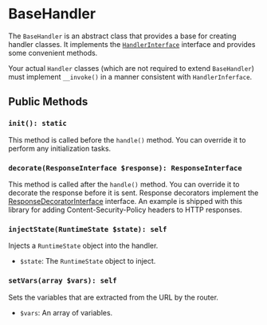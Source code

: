 # BaseHandler

The `BaseHandler` is an abstract class that provides a base for creating handler classes.
It implements the [`HandlerInterface`](Interfaces/HandlerInterface.md) interface and provides some convenient methods.

Your actual `Handler` classes (which are not required to extend `BaseHandler`) must implement `__invoke()` in a manner
consistent with `HandlerInferface`.

## Public Methods

### `init(): static`

This method is called before the `handle()` method. You can override it to perform any initialization tasks.

### `decorate(ResponseInterface $response): ResponseInterface`

This method is called after the `handle()` method. You can override it to decorate the response before it is sent.
Response decorators implement the [ResponseDecoratorInterface](Interfaces/ResponseDecoratorInterface.md) interface. An
example is shipped with this library for adding Content-Security-Policy headers to HTTP responses.

### `injectState(RuntimeState $state): self`

Injects a `RuntimeState` object into the handler.

* `$state`: The `RuntimeState` object to inject.

### `setVars(array $vars): self`

Sets the variables that are extracted from the URL by the router.

* `$vars`: An array of variables.
